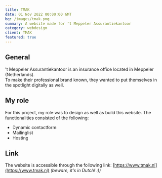 ```yaml
---
title: TMAK
date: 01 Nov 2022 00:00:00 GMT
bg: /images/tmak.png
summary: A website made for 't Meppeler Assurantiekantoor
category: webdesign
client: TMAK
featured: true
---
```

## General

't Meppeler Assurantiekantoor is an insurance office located in Meppeler (Netherlands). \
To make their professional brand known, they wanted to put themselves in the spotlight digitally as well.

## My role

For this project, my role was to design as well as build this website.
The functionalities consisted of the following:

- Dynamic contactform
- Mailinglist
- Hosting

## Link

The website is accessible through the following link: [https://www.tmak.nl](https://www.tmak.nl) *(beware, it's in Dutch! :))*
